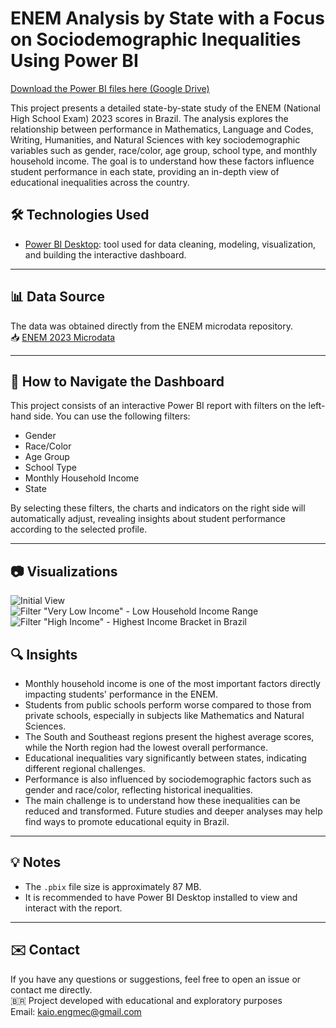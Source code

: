 # ENEM Analysis by State with a Focus on Sociodemographic Inequalities Using Power BI

[Download the Power BI files here (Google Drive)](https://drive.google.com/drive/folders/17gDCk5q0kePnlcq5gsSe3RtKBtu05Pgc?usp=drive_link)


This project presents a detailed state-by-state study of the ENEM (National High School Exam) 2023 scores in Brazil. The analysis explores the relationship between performance in Mathematics, Language and Codes, Writing, Humanities, and Natural Sciences with key sociodemographic variables such as gender, race/color, age group, school type, and monthly household income. The goal is to understand how these factors influence student performance in each state, providing an in-depth view of educational inequalities across the country.

## 🛠️ Technologies Used

- [Power BI Desktop](https://powerbi.microsoft.com/en-us/desktop/): tool used for data cleaning, modeling, visualization, and building the interactive dashboard.

---

## 📊 Data Source

The data was obtained directly from the ENEM microdata repository.  
📥 [ENEM 2023 Microdata](https://www.gov.br/inep/pt-br/acesso-a-informacao/dados-abertos/microdados/enem)

---

## 🧭 How to Navigate the Dashboard

This project consists of an interactive Power BI report with filters on the left-hand side. You can use the following filters:

- Gender  
- Race/Color  
- Age Group  
- School Type  
- Monthly Household Income  
- State

By selecting these filters, the charts and indicators on the right side will automatically adjust, revealing insights about student performance according to the selected profile.

---

## 📷 Visualizations

![Initial View](https://github.com/user-attachments/assets/055458d6-a9a9-4757-ad4b-c21591dafd49)  
![Filter "Very Low Income" - Low Household Income Range](https://github.com/user-attachments/assets/c5a4f3ba-9d0a-45b5-8901-18879b654422)  
![Filter "High Income" - Highest Income Bracket in Brazil](https://github.com/user-attachments/assets/267965ec-ae79-4571-9087-2af47f889229)

## 🔍 Insights

- Monthly household income is one of the most important factors directly impacting students' performance in the ENEM.  
- Students from public schools perform worse compared to those from private schools, especially in subjects like Mathematics and Natural Sciences.  
- The South and Southeast regions present the highest average scores, while the North region had the lowest overall performance.  
- Educational inequalities vary significantly between states, indicating different regional challenges.  
- Performance is also influenced by sociodemographic factors such as gender and race/color, reflecting historical inequalities.  
- The main challenge is to understand how these inequalities can be reduced and transformed. Future studies and deeper analyses may help find ways to promote educational equity in Brazil.

---

## 💡 Notes

- The `.pbix` file size is approximately 87 MB.  
- It is recommended to have Power BI Desktop installed to view and interact with the report. 

---

## ✉️ Contact

If you have any questions or suggestions, feel free to open an issue or contact me directly.  
🇧🇷 Project developed with educational and exploratory purposes  
Email: kaio.engmec@gmail.com
